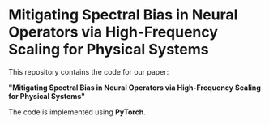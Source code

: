 # Mitigating Spectral Bias in Neural Operators via High-Frequency Scaling for Physical Systems

This repository contains the code for our paper:

**"Mitigating Spectral Bias in Neural Operators via High-Frequency Scaling for Physical Systems"**

The code is implemented using **PyTorch**.

